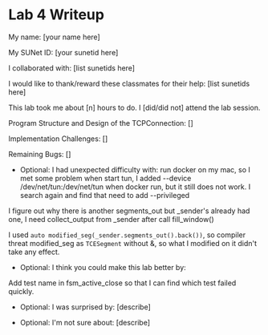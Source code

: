 Lab 4 Writeup
=============

My name: [your name here]

My SUNet ID: [your sunetid here]

I collaborated with: [list sunetids here]

I would like to thank/reward these classmates for their help: [list sunetids here]

This lab took me about [n] hours to do. I [did/did not] attend the lab session.

Program Structure and Design of the TCPConnection:
[]

Implementation Challenges:
[]

Remaining Bugs:
[]

- Optional: I had unexpected difficulty with:
run docker on my mac, so I met some problem when start tun, I added --device /dev/net/tun:/dev/net/tun
when docker run, but it still does not work. I search again and find that need to add --privileged

I figure out why there is another segments_out but _sender's already had one, I need collect_output
from _sender after call fill_window()

I used `auto modified_seg(_sender.segments_out().back())`, so compiler threat modified_seg as `TCESegment`
without &, so what I modified on it didn't take any effect.
- Optional: I think you could make this lab better by:

Add test name in fsm_active_close so that I can find which test failed quickly.

- Optional: I was surprised by: [describe]

- Optional: I'm not sure about: [describe]

